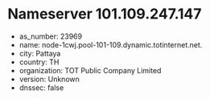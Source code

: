 # Nameserver 101.109.247.147

* as_number: 23969
* name: node-1cwj.pool-101-109.dynamic.totinternet.net.
* city: Pattaya
* country: TH
* organization: TOT Public Company Limited
* version: Unknown
* dnssec: false
